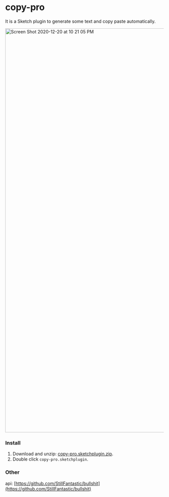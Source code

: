 # copy-pro
It is a Sketch plugin to generate some text and copy paste automatically.

<img width="1280" alt="Screen Shot 2020-12-20 at 10 21 05 PM" src="https://user-images.githubusercontent.com/13029568/102716036-1d01db80-4314-11eb-9f47-3959fe4bcd0c.png">


### Install

1. Download and unzip: [copy-pro.sketchplugin.zip](https://github.com/irene1113/copy-pro/files/5721045/copy-pro.sketchplugin.zip).
2. Double click `copy-pro.sketchplugin`.


### Other
api: [https://github.com/StillFantastic/bullshit](https://github.com/StillFantastic/bullshit)

